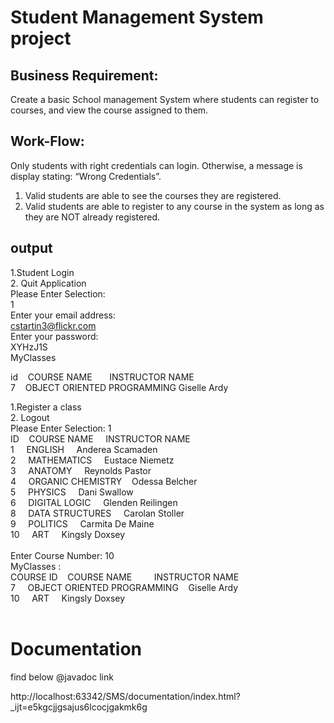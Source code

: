 # Student Management System project

## Business Requirement:

Create a basic School management System where students can register to courses, and view the course assigned to them.

## Work-Flow:

Only students with right credentials can login. Otherwise, a message is display stating: “Wrong Credentials”.
  1. Valid students are able to see the courses they are registered.
  2. Valid students are able to register to any course in the system as long as they are NOT already registered.


## output

1.Student Login <br/>
2. Quit Application<br/>
Please Enter Selection: <br/>
1<br/>
Enter your email address: <br/>
cstartin3@flickr.com<br/>
Enter your password: <br/>
XYHzJ1S<br/>
MyClasses<br/>

id&nbsp;&nbsp;&nbsp;&nbsp;COURSE NAME&nbsp;&nbsp;&nbsp;&nbsp;&nbsp;&nbsp;&nbsp;INSTRUCTOR NAME<br/>
7&nbsp;&nbsp;&nbsp;&nbsp;OBJECT ORIENTED PROGRAMMING&nbsp;Giselle Ardy   <br/>

1.Register a class<br/>
2. Logout<br/>
Please Enter Selection: 1<br/>
ID&nbsp;&nbsp;&nbsp;        COURSE NAME   &nbsp;&nbsp;&nbsp;      INSTRUCTOR NAME<br/>
1 &nbsp;&nbsp;&nbsp;        ENGLISH     &nbsp;&nbsp;&nbsp;        Anderea Scamaden<br/>
2  &nbsp;&nbsp;&nbsp;       MATHEMATICS  &nbsp;&nbsp;&nbsp;       Eustace Niemetz<br/>
3  &nbsp;&nbsp;&nbsp;       ANATOMY      &nbsp;&nbsp;&nbsp;       Reynolds Pastor<br/>
4  &nbsp;&nbsp;&nbsp;       ORGANIC CHEMISTRY&nbsp;&nbsp;&nbsp;   Odessa Belcher <br/>
5  &nbsp;&nbsp;&nbsp;       PHYSICS    &nbsp;&nbsp;&nbsp;         Dani Swallow   <br/>
6 &nbsp;&nbsp;&nbsp;       DIGITAL LOGIC    &nbsp;&nbsp;&nbsp;   Glenden Reilingen<br/>
8 &nbsp;&nbsp;&nbsp;        DATA STRUCTURES &nbsp;&nbsp;&nbsp;    Carolan Stoller<br/>
9 &nbsp;&nbsp;&nbsp;        POLITICS      &nbsp;&nbsp;&nbsp;      Carmita De Maine<br/>
10 &nbsp;&nbsp;&nbsp;       ART     &nbsp;&nbsp;&nbsp;            Kingsly Doxsey <br/>
<br/>
Enter Course Number: 10<br/>
MyClasses :<br/>
COURSE ID &nbsp;&nbsp;&nbsp;COURSE NAME      &nbsp;&nbsp;&nbsp;  &nbsp;&nbsp;&nbsp;         INSTRUCTOR NAME<br/>
7    &nbsp;&nbsp;&nbsp;     OBJECT ORIENTED PROGRAMMING &nbsp;&nbsp;&nbsp;Giselle Ardy   <br/>
10   &nbsp;&nbsp;&nbsp;     ART                        &nbsp;&nbsp;&nbsp; Kingsly Doxsey <br/>
<br/>
# Documentation 
find below @javadoc link 

http://localhost:63342/SMS/documentation/index.html?_ijt=e5kgcjjgsajus6lcocjgakmk6g



